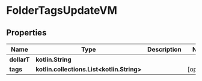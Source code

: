 
# FolderTagsUpdateVM

## Properties
Name | Type | Description | Notes
------------ | ------------- | ------------- | -------------
**dollarT** | **kotlin.String** |  | 
**tags** | **kotlin.collections.List&lt;kotlin.String&gt;** |  |  [optional]



